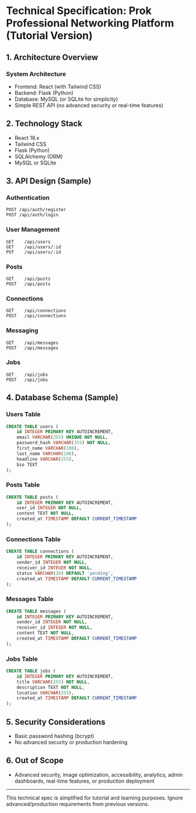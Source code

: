 # Technical Specification: Prok Professional Networking Platform (Tutorial Version)

## 1. Architecture Overview

### System Architecture

- Frontend: React (with Tailwind CSS)
- Backend: Flask (Python)
- Database: MySQL (or SQLite for simplicity)
- Simple REST API (no advanced security or real-time features)

## 2. Technology Stack

- React 18.x
- Tailwind CSS
- Flask (Python)
- SQLAlchemy (ORM)
- MySQL or SQLite

## 3. API Design (Sample)

### Authentication

```
POST /api/auth/register
POST /api/auth/login
```

### User Management

```
GET    /api/users
GET    /api/users/:id
PUT    /api/users/:id
```

### Posts

```
GET    /api/posts
POST   /api/posts
```

### Connections

```
GET    /api/connections
POST   /api/connections
```

### Messaging

```
GET    /api/messages
POST   /api/messages
```

### Jobs

```
GET    /api/jobs
POST   /api/jobs
```

## 4. Database Schema (Sample)

### Users Table

```sql
CREATE TABLE users (
    id INTEGER PRIMARY KEY AUTOINCREMENT,
    email VARCHAR(255) UNIQUE NOT NULL,
    password_hash VARCHAR(255) NOT NULL,
    first_name VARCHAR(100),
    last_name VARCHAR(100),
    headline VARCHAR(255),
    bio TEXT
);
```

### Posts Table

```sql
CREATE TABLE posts (
    id INTEGER PRIMARY KEY AUTOINCREMENT,
    user_id INTEGER NOT NULL,
    content TEXT NOT NULL,
    created_at TIMESTAMP DEFAULT CURRENT_TIMESTAMP
);
```

### Connections Table

```sql
CREATE TABLE connections (
    id INTEGER PRIMARY KEY AUTOINCREMENT,
    sender_id INTEGER NOT NULL,
    receiver_id INTEGER NOT NULL,
    status VARCHAR(20) DEFAULT 'pending',
    created_at TIMESTAMP DEFAULT CURRENT_TIMESTAMP
);
```

### Messages Table

```sql
CREATE TABLE messages (
    id INTEGER PRIMARY KEY AUTOINCREMENT,
    sender_id INTEGER NOT NULL,
    receiver_id INTEGER NOT NULL,
    content TEXT NOT NULL,
    created_at TIMESTAMP DEFAULT CURRENT_TIMESTAMP
);
```

### Jobs Table

```sql
CREATE TABLE jobs (
    id INTEGER PRIMARY KEY AUTOINCREMENT,
    title VARCHAR(255) NOT NULL,
    description TEXT NOT NULL,
    location VARCHAR(255),
    created_at TIMESTAMP DEFAULT CURRENT_TIMESTAMP
);
```

## 5. Security Considerations

- Basic password hashing (bcrypt)
- No advanced security or production hardening

## 6. Out of Scope

- Advanced security, image optimization, accessibility, analytics, admin dashboards, real-time features, or production deployment

---

This technical spec is simplified for tutorial and learning purposes. Ignore advanced/production requirements from previous versions.
